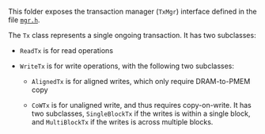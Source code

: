 This folder exposes the transaction manager (`TxMgr`) interface defined in the
file [`mgr.h`](mgr.h).

The `Tx` class represents a single ongoing transaction. It has two subclasses:

- `ReadTx` is for read operations

- `WriteTx` is for write operations, with the following two subclasses:

    - `AlignedTx` is for aligned writes, which only require DRAM-to-PMEM copy

    - `CoWTx` is for unaligned write, and thus requires copy-on-write. It has
      two subclasses, `SingleBlockTx` if the writes is within a single block,
      and `MultiBlockTx` if the writes is across multiple blocks.
